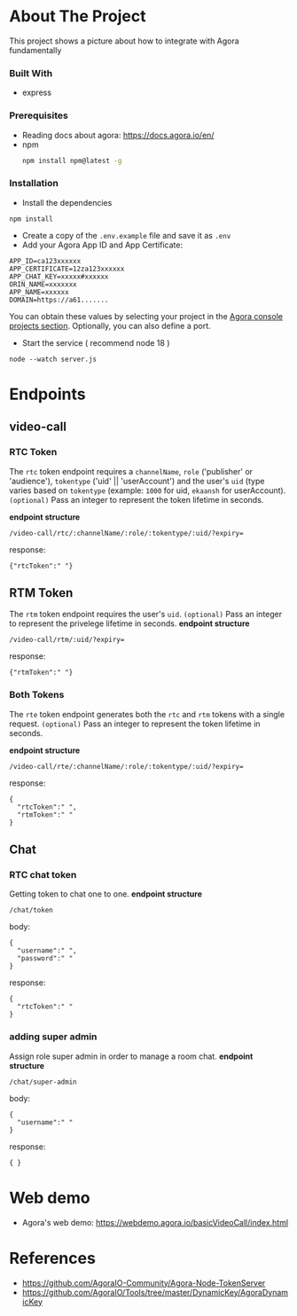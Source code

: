 <!-- ABOUT THE PROJECT -->
# About The Project

This project shows a picture about how to integrate with Agora fundamentally
### Built With

* express

<!-- GETTING STARTED -->
### Prerequisites
* Reading docs about agora: https://docs.agora.io/en/
* npm
  ```sh
  npm install npm@latest -g
  ```

### Installation
- Install the dependencies
```node
npm install
```
- Create a copy of the `.env.example` file and save it as `.env`
- Add your Agora App ID and App Certificate:
```
APP_ID=ca123xxxxxx
APP_CERTIFICATE=12za123xxxxxx
APP_CHAT_KEY=xxxxx#xxxxxx
ORIN_NAME=xxxxxxx
APP_NAME=xxxxxx
DOMAIN=https://a61.......
```
You can obtain these values by selecting your project in the [Agora console projects section](https://console.agora.io/projects). Optionally, you can also define a port.

- Start the service ( recommend node 18 )
```node
node --watch server.js
```


# Endpoints ##


## video-call ###


### RTC Token ###
The `rtc` token endpoint requires a `channelName`, `role` ('publisher' or 'audience'), `tokentype` ('uid' || 'userAccount') and the user's `uid` (type varies based on `tokentype` (example: `1000` for uid, `ekaansh` for userAccount). 
`(optional)` Pass an integer to represent the token lifetime in seconds.

**endpoint structure** 
```
/video-call/rtc/:channelName/:role/:tokentype/:uid/?expiry=
```

response:
``` 
{"rtcToken":" "} 
```

## RTM Token ##
The `rtm` token endpoint requires the user's `uid`. 
`(optional)` Pass an integer to represent the privelege lifetime in seconds.
**endpoint structure** 
```
/video-call/rtm/:uid/?expiry=
```

response:
``` 
{"rtmToken":" "} 
```

### Both Tokens ###
The `rte` token endpoint generates both the `rtc` and `rtm` tokens with a single request.
`(optional)` Pass an integer to represent the token lifetime in seconds.

**endpoint structure** 
```
/video-call/rte/:channelName/:role/:tokentype/:uid/?expiry=
```

response:
``` 
{
  "rtcToken":" ",
  "rtmToken":" " 
} 
```

## Chat ###

### RTC chat token ###
Getting token to chat one to one.
**endpoint structure** 
```
/chat/token
```
body:
``` 
{
  "username":" ",
  "password":" " 
} 
```

response:
``` 
{
  "rtcToken":" "
}
```

### adding super admin ###
Assign role super admin in order to manage a room chat.
**endpoint structure** 
```
/chat/super-admin
```
body:
``` 
{
  "username":" "
} 
```

response:
``` 
{ }

```


# Web demo ##
* Agora's web demo: https://webdemo.agora.io/basicVideoCall/index.html

# References ##
* https://github.com/AgoraIO-Community/Agora-Node-TokenServer
* https://github.com/AgoraIO/Tools/tree/master/DynamicKey/AgoraDynamicKey












